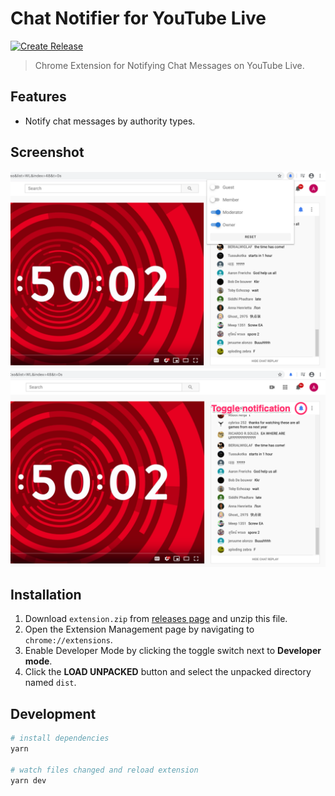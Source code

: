 # Chat Notifier for YouTube Live

[![Create Release](https://github.com/fiahfy/youtube-live-chat-notifier/actions/workflows/create-release.yml/badge.svg)](https://github.com/fiahfy/youtube-live-chat-notifier/actions/workflows/create-release.yml)

> Chrome Extension for Notifying Chat Messages on YouTube Live.

## Features

- Notify chat messages by authority types.

## Screenshot

![screenshot](.github/img/screenshot1.png)
![screenshot](.github/img/screenshot2.png)

## Installation

1. Download `extension.zip` from [releases page](https://github.com/fiahfy/youtube-live-chat-notifier/releases) and unzip this file.
2. Open the Extension Management page by navigating to `chrome://extensions`.
3. Enable Developer Mode by clicking the toggle switch next to **Developer mode**.
4. Click the **LOAD UNPACKED** button and select the unpacked directory named `dist`.

## Development

```bash
# install dependencies
yarn

# watch files changed and reload extension
yarn dev
```
